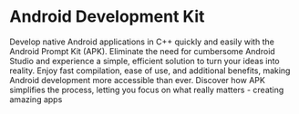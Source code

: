 # Android Development Kit

Develop native Android applications in C++ quickly and easily with the Android Prompt Kit (APK). Eliminate the need for cumbersome Android Studio 
and experience a simple, efficient solution to turn your ideas into reality. Enjoy fast compilation, ease of use, and additional benefits, making 
Android development more accessible than ever. Discover how APK simplifies the process, letting you focus on what really matters - creating amazing apps
